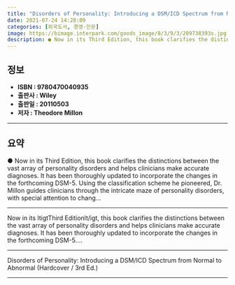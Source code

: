 ```yaml
---
title: "Disorders of Personality: Introducing a DSM/ICD Spectrum from Normal to Abnormal (Hardcover / 3rd Ed.)"
date: 2021-07-24 14:28:09
categories: [외국도서, 경영-인문]
image: https://bimage.interpark.com/goods_image/8/3/9/3/209738393s.jpg
description: ● Now in its Third Edition, this book clarifies the distinctions between the vast array of personality disorders and helps clinicians make accurate diagnoses.
---
```


## **정보**

- **ISBN : 9780470040935**
- **출판사 : Wiley**
- **출판일 : 20110503**
- **저자 : Theodore Millon**

------



## **요약**

●  Now in its Third Edition, this book clarifies the distinctions between the vast array of personality disorders and helps clinicians make accurate diagnoses. It has been thoroughly updated to incorporate the changes in the forthcoming DSM-5. Using the classification scheme he pioneered, Dr. Millon guides clinicians through the intricate maze of personality disorders, with special attention to chang...

------

Now in its ltigtThird Editionlt/igt, this book clarifies the distinctions between the vast array of personality disorders and helps clinicians make accurate diagnoses. It has been thoroughly updated to incorporate the changes in the forthcoming DSM-5.... 

------


Disorders of Personality: Introducing a DSM/ICD Spectrum from Normal to Abnormal (Hardcover / 3rd Ed.) 

------


